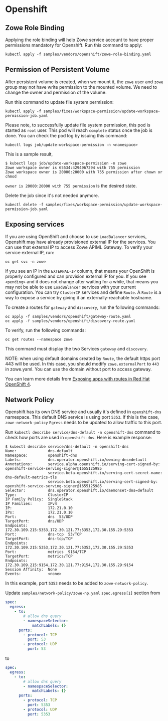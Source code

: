 # Openshift

## Zowe Role Binding

Applying the role binding will help Zowe service account to have proper permissions mandatory for Openshift. Run this command to apply:

```
kubectl apply -f samples/vendors/openshift/zowe-role-binding.yaml
```

## Permission of Persistent Volume

After persistent volume is created, when we mount it, the `zowe` user and `zowe` group may not have write permission to the mounted volume. We need to change the owner and permission of the volume.

Run this command to update file system permission:

```
kubectl apply -f samples/fixes/workspace-permission/update-workspace-permission-job.yaml
```

Please note, to successfully update file system permission, this pod is started as `root` user. This pod will reach `complete` status once the job is done. You can check the pod log by issuing this command:

```
kubectl logs job/update-workspace-permission -n <namespace>
```

This is a sample result,

```
$ kubectl logs job/update-workspace-permission -n zowe
Zowe workspace owner is 65534:4294967294 with 755 permission
Zowe workspace owner is 20000:20000 with 755 permission after chown or chmod
```

`owner is 20000:20000 with 755 permission` is the desired state.

Delete the job since it's not needed anymore.

```
kubectl delete -f samples/fixes/workspace-permission/update-workspace-permission-job.yaml
```

## Exposing services

If you are using OpenShift and choose to use `LoadBalancer` services, Openshift may have already provisioned external IP for the services. You can use that external IP to access Zowe APIML Gateway. To verify your service external IP, run:

```
oc get svc -n zowe
```

If you see an IP in the `EXTERNAL-IP` column, that means your OpenShift is properly configured and can provision external IP for you. If you see `<pending>` and it does not change after waiting for a while, that means you may not be able to use `LoadBalancer` services with your current configuration. You can try `ClusterIP` services and define `Route`. A `Route` is a way to expose a service by giving it an externally-reachable hostname.

To create a routes for `gateway` and `discovery`, run the following commands:

```
oc apply -f samples/vendors/openshift/gateway-route.yaml
oc apply -f samples/vendors/openshift/discovery-route.yaml
```

To verify, run the following commands:

```
oc get routes --namespace zowe
```

This command must display the two Services `gateway` and `discovery`.

NOTE: when using default domains created by `Route`, the default https port 443 will be used. In this case, you should modify `zowe.externalPort` to `443` in zowe.yaml. You can use the domain without port to access gateway.

You can learn more details from [Exposing apps with routes in Red Hat OpenShift 4](https://cloud.ibm.com/docs/openshift?topic=openshift-openshift_routes).

## Network Policy

Openshift has its own DNS service and usually it's defined in `openshift-dns` namespace. This default DNS service is using port `5353`. If this is the case, `zowe-network-policy` `Egress` needs to be updated to allow traffic to this port.

Run `kubectl describe service/dns-default -n openshift-dns` command to check how ports are used in `openshift-dns`. Here is example response:

```
$ kubectl describe service/dns-default -n openshift-dns
Name:              dns-default
Namespace:         openshift-dns
Labels:            dns.operator.openshift.io/owning-dns=default
Annotations:       service.alpha.openshift.io/serving-cert-signed-by: openshift-service-serving-signer@1655125985
                   service.beta.openshift.io/serving-cert-secret-name: dns-default-metrics-tls
                   service.beta.openshift.io/serving-cert-signed-by: openshift-service-serving-signer@1655125985
Selector:          dns.operator.openshift.io/daemonset-dns=default
Type:              ClusterIP
IP Family Policy:  SingleStack
IP Families:       IPv4
IP:                172.21.0.10
IPs:               172.21.0.10
Port:              dns  53/UDP
TargetPort:        dns/UDP
Endpoints:         172.30.109.215:5353,172.30.121.77:5353,172.30.155.29:5353
Port:              dns-tcp  53/TCP
TargetPort:        dns-tcp/TCP
Endpoints:         172.30.109.215:5353,172.30.121.77:5353,172.30.155.29:5353
Port:              metrics  9154/TCP
TargetPort:        metrics/TCP
Endpoints:         172.30.109.215:9154,172.30.121.77:9154,172.30.155.29:9154
Session Affinity:  None
Events:            <none>
```

In this example, port `5353` needs to be added to `zowe-network-policy`.

Update `samples/network-policy/zowe-np.yaml` `spec.egress[1]` section from

```yaml
spec:
  egress:
    - to:
        # allow dns query
        - namespaceSelector:
            matchLabels: {}
      ports:
        - protocol: TCP
          port: 53
        - protocol: UDP
          port: 53
```

to

```yaml
spec:
  egress:
    - to:
        # allow dns query
        - namespaceSelector:
            matchLabels: {}
      ports:
        - protocol: TCP
          port: 5353
        - protocol: UDP
          port: 5353
```
